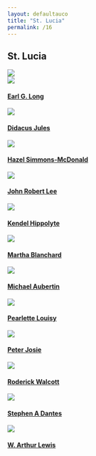 ```yaml
---
layout: defaultauco
title: "St. Lucia"
permalink: /16
---
```

<div class="container-0">
    <div class="container-title">
        <span class="country"><h2>St. Lucia</h2></span>
        <div class="photo-co">
          <img src="https://www.worldatlas.com/r/w960-q80/upload/7a/a8/6a/lc-01.png" >
    </div>
</div>
<!-- partial:index.partial.html -->
<div class="container">
  <div class="timeline clearfix">
  <div class="vertical-line">
  <div id="post-1" class="vesti-col timeline-post">
   <div class="vesti-content-wrapper">
     <div class="photo">
       <img src="https://www.peepaltreepress.com/sites/default/files/styles/author_large/public/Earl%20G%20Long_1.jpg?itok=kHHQvZu8">
       <div class="vesti-date-wrapper">
         <div class="vesti-date">
         </div>
       </div>
     </div>
     <div class="vesti-desc">
       <a class="desc-a" href="#">
         <h4><a href="/eglong">Earl G. Long</a></h4>
       </a>
     </div>
   </div>
 </div>
  <div id="post-1" class="vesti-col timeline-post">
   <div class="vesti-content-wrapper">
     <div class="photo">
       <img src="https://upload.wikimedia.org/wikipedia/commons/thumb/a/ae/Didacus_Jules_-_2019_%28cropped%29.jpg/220px-Didacus_Jules_-_2019_%28cropped%29.jpg">
       <div class="vesti-date-wrapper">
         <div class="vesti-date">
         </div>
       </div>
     </div>
     <div class="vesti-desc">
       <a class="desc-a" href="#">
         <h4><a href="/djules">Didacus Jules</a></h4>
       </a>
     </div>
   </div>
 </div>
 <div id="post-1" class="vesti-col timeline-post">
   <div class="vesti-content-wrapper">
     <div class="photo">
       <img src="https://www.cavehill.uwi.edu/fhe/LLL/getattachment/4eabff8f-63f2-4948-93d6-808d64de4a44/Professor-Hazel-Simmons-McDonald.aspx">
       <div class="vesti-date-wrapper">
         <div class="vesti-date">
         </div>
       </div>
     </div>
     <div class="vesti-desc">
       <a class="desc-a" href="#">
         <h4><a href="/hmcdonald">Hazel Simmons-McDonald</a></h4>
       </a>
     </div>
   </div>
 </div>
 <div id="post-2" class="vesti-col timeline-post">
      <div class="vesti-content-wrapper">
        <div class="photo">
          <img src="https://2.bp.blogspot.com/-n3znsYnnyfE/T33jJsnoW3I/AAAAAAAAA4Q/Rq-5iBFsGJc/s400/John+Robert+Lee.jpg">
          <div class="vesti-date-wrapper">
            <div class="vesti-date">
            </div>
          </div>
        </div>
        <div class="vesti-desc">
          <a class="desc-a" href="#">
            <h4><a href="/jrlee">John Robert Lee</a></h4>
          </a>
        </div>
      </div>
    </div>
  <div id="post-2" class="vesti-col timeline-post">
      <div class="vesti-content-wrapper">
        <div class="photo">
          <img src="https://upload.wikimedia.org/wikipedia/commons/thumb/3/38/Kendel_Hippolyte_%28cropped%29.jpg/220px-Kendel_Hippolyte_%28cropped%29.jpg">
          <div class="vesti-date-wrapper">
            <div class="vesti-date">
            </div>
          </div>
        </div>
        <div class="vesti-desc">
          <a class="desc-a" href="#">
            <h4><a href="/khippolyte">Kendel Hippolyte</a></h4>
          </a>
        </div>
      </div>
    </div>
    <div id="post-2" class="vesti-col timeline-post">
      <div class="vesti-content-wrapper">
        <div class="photo">
          <img src="https://thevoiceslu.com/wp-content/uploads/2015/11/BLANCHARD.jpg">
          <div class="vesti-date-wrapper">
            <div class="vesti-date">
            </div>
          </div>
        </div>
        <div class="vesti-desc">
          <a class="desc-a" href="#">
            <h4><a href="/mblanchard">Martha Blanchard</a></h4>
          </a>
        </div>
      </div>
    </div>
    <div id="post-3" class="vesti-col timeline-post">
   <div class="vesti-content-wrapper">
     <div class="photo">
       <img src="https://thevoiceslu.com/wp-content/uploads/2020/08/Michael-Mike-Aubertin-2.jpg">
       <div class="vesti-date-wrapper">
         <div class="vesti-date">
         </div>
       </div>
     </div>
     <div class="vesti-desc">
       <a class="desc-a" href="#">
         <h4><a href="/maubertin">Michael Aubertin</a></h4>
       </a>
     </div>
   </div>
 </div>
  <div id="post-3" class="vesti-col timeline-post">
   <div class="vesti-content-wrapper">
     <div class="photo">
       <img src="https://upload.wikimedia.org/wikipedia/commons/thumb/1/1f/Dame_Pearlette_Louisy_%28cropped%2C_3x4%29.jpg/220px-Dame_Pearlette_Louisy_%28cropped%2C_3x4%29.jpg">
       <div class="vesti-date-wrapper">
         <div class="vesti-date">
         </div>
       </div>
     </div>
     <div class="vesti-desc">
       <a class="desc-a" href="#">
         <h4><a href="/plouisy">Pearlette Louisy</a></h4>
       </a>
     </div>
   </div>
 </div>
    <div id="post-3" class="vesti-col timeline-post">
   <div class="vesti-content-wrapper">
     <div class="photo">
       <img src="https://alchetron.com/cdn/peter-josie-063034de-064a-4ce5-964f-c31498dddc9-resize-750.jpg">
       <div class="vesti-date-wrapper">
         <div class="vesti-date">
         </div>
       </div>
     </div>
     <div class="vesti-desc">
       <a class="desc-a" href="#">
         <h4><a href="/pjosie">Peter Josie</a></h4>
       </a>
     </div>
   </div>
 </div>
    <div id="post-3" class="vesti-col timeline-post">
   <div class="vesti-content-wrapper">
     <div class="photo">
       <img src="https://s1.stabroeknews.com/images/2017/08/Roderick-Walcott-248x350.jpg">
       <div class="vesti-date-wrapper">
         <div class="vesti-date">
         </div>
       </div>
     </div>
     <div class="vesti-desc">
       <a class="desc-a" href="#">
         <h4><a href="/rwalcott">Roderick Walcott</a></h4>
       </a>
     </div>
   </div>
 </div>
 <div id="post-3" class="vesti-col timeline-post">
   <div class="vesti-content-wrapper">
     <div class="photo">
       <img src="https://m.media-amazon.com/images/I/51zXyXYNh+L._SX450_.jpg">
       <div class="vesti-date-wrapper">
         <div class="vesti-date">
         </div>
       </div>
     </div>
     <div class="vesti-desc">
       <a class="desc-a" href="#">
         <h4><a href="/sadantes">Stephen A Dantes</a></h4>
       </a>
     </div>
   </div>
 </div>
 <div id="post-3" class="vesti-col timeline-post">
   <div class="vesti-content-wrapper">
     <div class="photo">
       <img src="https://upload.wikimedia.org/wikipedia/en/thumb/8/84/Arthur_Lewis_%28Nobel_photo%29.jpg/220px-Arthur_Lewis_%28Nobel_photo%29.jpg">
       <div class="vesti-date-wrapper">
         <div class="vesti-date">
         </div>
       </div>
     </div>
     <div class="vesti-desc">
       <a class="desc-a" href="#">
         <h4><a href="/walewis">W. Arthur Lewis</a></h4>
       </a>
     </div>
   </div>
 </div>



<!-- partial -->

